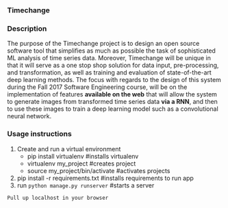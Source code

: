 ### Timechange

### Description

The purpose of the Timechange project is to design an open source software tool that simplifies as much as possible the task of sophisticated ML analysis of time series data. Moreover, Timechange will be unique in that it will serve as a one stop shop solution for data input, pre-processing, and transformation, as well as training and evaluation of state-of-the-art deep learning methods. The focus with regards to the design of this system during the Fall 2017 Software Engineering course, will be on the implementation of features **available on the web** that will allow the system to generate images from transformed time series data **via a RNN**, and then to use these images to train a deep learning model such as a convolutional neural network.

### Usage instructions

1. Create and run a virtual environment
    - pip install virtualenv            #installs virtualenv
    - virtualenv my_project             #creates project
    - source my_project/bin/activate    #activates projects
2. pip install -r requirements.txt      #installs requirements to run app
3. run `python manage.py runserver`     #starts a server

```
Pull up localhost in your browser
```
